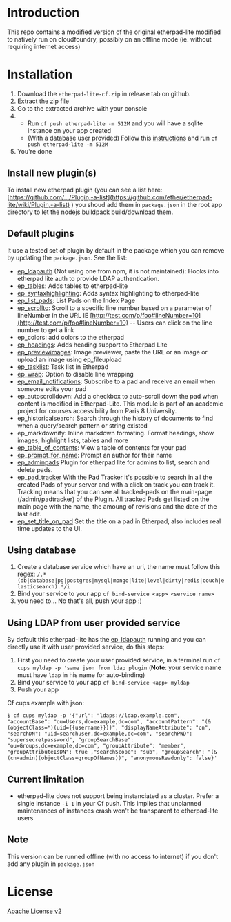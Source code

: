 
# Introduction

This repo contains a modified version of the original etherpad-lite modified to natively run on cloudfoundry, possibly on an offline mode (ie. without requiring internet access)

# Installation


 1. Download the `etherpad-lite-cf.zip` in release tab on github.
 2. Extract the zip file
 3. Go to the extracted archive with your console
 4. 
    - Run `cf push etherpad-lite -m 512M` and you will have a sqlite instance on your app created
    - (With a database user provided) Follow this [instructions](#using-database-from-user-provided-service) and run `cf push etherpad-lite -m 512M`
 5. You're done

## Install new plugin(s)
To install new etherpad plugin (you can see a list here: [https://github.com/.../Plugin,-a-list](https://github.com/ether/etherpad-lite/wiki/Plugin,-a-list) ) you shoud add them in `package.json` in the root app directory to let the nodejs buildpack build/download them.


## Default plugins
It use a tested set of plugin by default in the package which you can remove by updating the `package.json`.
See the list:
 - [ep_ldapauth](https://github.com/ArthurHlt/ep_ldapauth) (Not using one from npm, it is not maintained): Hooks into etherpad lite auth to provide LDAP authentication.
 - [ep_tables](https://github.com/gedion/ep_tables): Adds tables to etherpad-lite
 - [ep_syntaxhighlighting](https://github.com/etinquis/etherpad-plugins): Adds syntax highlighting to etherpad-lite
 - [ep_list_pads](https://github.com/JohnMcLear/ep_list_pads.git): List Pads on the Index Page
 - [ep_scrollto](https://github.com/johnmclear/ep_scrollto): Scroll to a specific line number based on a parameter of lineNumber in the URL IE [http://test.com/p/foo#lineNumber=10](http://test.com/p/foo#lineNumber=10) -- Users can click on the line number to get a link
 - ep_colors: add colors to the etherpad
 - [ep_headings](https://github.com/fourplusone/etherpad-plugins): Adds heading support to Etherpad Lite
 - [ep_previewimages](https://github.com/JohnMcLear/ep_previewimages.git): Image previewer, paste the URL or an image or upload an image using ep_fileupload
 - [ep_tasklist](https://github.com/johnmclear/ep_tasklist): Task list in Etherpad
 - [ep_wrap](https://github.com/johnmclear/ep_wrap): Option to disable line wrapping
 - [ep_email_notifications](https://github.com/JohnMcLear/ep_email_notifications.git): Subscribe to a pad and receive an email when someone edits your pad
 - ep_autoscrolldown: Add a checkbox to auto-scroll down the pad when content is modified in Etherpad-Lite. This module is part of an academic project for courses accessibility from Paris 8 University.
 - ep_historicalsearch: Search through the history of documents to find when a query/search pattern or string existed
 - ep_markdownify: Inline markdown formating. Format headings, show images, highlight lists, tables and more
 - [ep_table_of_contents](https://github.com/JohnMcLear/ep_table_of_contents.git): View a table of contents for your pad
 - [ep_prompt_for_name](https://github.com/JohnMcLear/ep_prompt_for_name.git): Prompt an author for their name
 - [ep_adminpads](https://github.com/spcsser/ep_adminpads) Plugin for etherpad lite for admins to list, search and delete pads.
 - [ep_pad_tracker](https://github.com/aoberegg/ep_pad_tracker) With the Pad Tracker it's possible to search in all the created Pads of your server and with a click on track you can track it. Tracking means that you can see all tracked-pads on the main-page (/admin/padtracker) of the Plugin. All tracked Pads get listed on the main page with the name, the amoung of revisions and the date of the last edit.
 - [ep_set_title_on_pad](https://www.npmjs.org/package/ep_set_title_on_pad) Set the title on a pad in Etherpad, also includes real time updates to the UI.

## Using database

 1. Create a database service which have an uri, the name must follow this regex: `/.*(db|database|pg|postgres|mysql|mongo|lite|level|dirty|redis|couch|elasticsearch).*/i`
 2. Bind your service to your app `cf bind-service <app> <service name>`
 3. you need to... No that's all, push your app :)
 
## Using LDAP from user provided service
By default this etherpad-lite has the [ep_ldapauth](https://github.com/ArthurHlt/ep_ldapauth) running and you can directly use it with user provided service, do this steps:


 1. First you need to create your user provided service, in a terminal run `cf cups myldap -p 'same json from ldap plugin` (**Note**: your service name must have `ldap` in his name for auto-binding)
 2. Bind your service to your app `cf bind-service <app> myldap`
 3. Push your app

Cf cups example with json:

```shell
$ cf cups myldap -p '{"url": "ldaps://ldap.example.com", "accountBase": "ou=Users,dc=example,dc=com", "accountPattern": "(&(objectClass=*)(uid={{username}}))", "displayNameAttribute": "cn", "searchDN": "uid=searchuser,dc=example,dc=com", "searchPWD": "supersecretpassword", "groupSearchBase": "ou=Groups,dc=example,dc=com", "groupAttribute": "member", "groupAttributeIsDN": true ,"searchScope": "sub", "groupSearch": "(&(cn=admin)(objectClass=groupOfNames))", "anonymousReadonly": false}'
```

## Current limitation

* etherpad-lite does not support being instanciated as a cluster. Prefer a single instance `-i 1` in your Cf push. This implies that unplanned maintenances of instances crash won't be transparent to etherpad-lite users

## Note
This version can be runned offline (with no access to internet) if you don't add any plugin in `package.json`

# License
[Apache License v2](http://www.apache.org/licenses/LICENSE-2.0.html)
